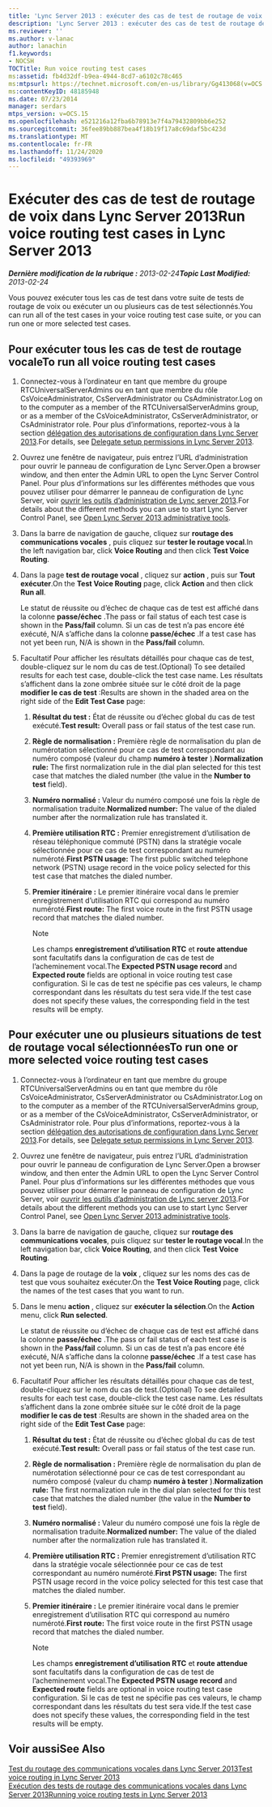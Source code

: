 ```yaml
---
title: 'Lync Server 2013 : exécuter des cas de test de routage de voix'
description: 'Lync Server 2013 : exécuter des cas de test de routage de voix.'
ms.reviewer: ''
ms.author: v-lanac
author: lanachin
f1.keywords:
- NOCSH
TOCTitle: Run voice routing test cases
ms:assetid: fb4d32df-b9ea-4944-8cd7-a6102c78c465
ms:mtpsurl: https://technet.microsoft.com/en-us/library/Gg413068(v=OCS.15)
ms:contentKeyID: 48185948
ms.date: 07/23/2014
manager: serdars
mtps_version: v=OCS.15
ms.openlocfilehash: e521216a12fba6b78913e7f4a79432809bb6e252
ms.sourcegitcommit: 36fee89bb887bea4f18b19f17a8c69daf5bc423d
ms.translationtype: MT
ms.contentlocale: fr-FR
ms.lasthandoff: 11/24/2020
ms.locfileid: "49393969"
---
```

# <a name="run-voice-routing-test-cases-in-lync-server-2013"></a><span data-ttu-id="7f249-103">Exécuter des cas de test de routage de voix dans Lync Server 2013</span><span class="sxs-lookup"><span data-stu-id="7f249-103">Run voice routing test cases in Lync Server 2013</span></span>

<div data-xmlns="http://www.w3.org/1999/xhtml">

<div class="topic" data-xmlns="http://www.w3.org/1999/xhtml" data-msxsl="urn:schemas-microsoft-com:xslt" data-cs="https://msdn.microsoft.com/">

<div data-asp="https://msdn2.microsoft.com/asp">



</div>

<div id="mainSection">

<div id="mainBody"><span data-ttu-id="7f249-104">

<span> </span></span><span class="sxs-lookup"><span data-stu-id="7f249-104">

<span> </span></span></span>

<span data-ttu-id="7f249-105">_**Dernière modification de la rubrique :** 2013-02-24_</span><span class="sxs-lookup"><span data-stu-id="7f249-105">_**Topic Last Modified:** 2013-02-24_</span></span>

<span data-ttu-id="7f249-106">Vous pouvez exécuter tous les cas de test dans votre suite de tests de routage de voix ou exécuter un ou plusieurs cas de test sélectionnés.</span><span class="sxs-lookup"><span data-stu-id="7f249-106">You can run all of the test cases in your voice routing test case suite, or you can run one or more selected test cases.</span></span>

<div>

## <a name="to-run-all-voice-routing-test-cases"></a><span data-ttu-id="7f249-107">Pour exécuter tous les cas de test de routage vocale</span><span class="sxs-lookup"><span data-stu-id="7f249-107">To run all voice routing test cases</span></span>

1.  <span data-ttu-id="7f249-108">Connectez-vous à l’ordinateur en tant que membre du groupe RTCUniversalServerAdmins ou en tant que membre du rôle CsVoiceAdministrator, CsServerAdministrator ou CsAdministrator.</span><span class="sxs-lookup"><span data-stu-id="7f249-108">Log on to the computer as a member of the RTCUniversalServerAdmins group, or as a member of the CsVoiceAdministrator, CsServerAdministrator, or CsAdministrator role.</span></span> <span data-ttu-id="7f249-109">Pour plus d’informations, reportez-vous à la section [délégation des autorisations de configuration dans Lync Server 2013](lync-server-2013-delegate-setup-permissions.md).</span><span class="sxs-lookup"><span data-stu-id="7f249-109">For details, see [Delegate setup permissions in Lync Server 2013](lync-server-2013-delegate-setup-permissions.md).</span></span>

2.  <span data-ttu-id="7f249-110">Ouvrez une fenêtre de navigateur, puis entrez l’URL d’administration pour ouvrir le panneau de configuration de Lync Server.</span><span class="sxs-lookup"><span data-stu-id="7f249-110">Open a browser window, and then enter the Admin URL to open the Lync Server Control Panel.</span></span> <span data-ttu-id="7f249-111">Pour plus d’informations sur les différentes méthodes que vous pouvez utiliser pour démarrer le panneau de configuration de Lync Server, voir [ouvrir les outils d’administration de Lync server 2013](lync-server-2013-open-lync-server-administrative-tools.md).</span><span class="sxs-lookup"><span data-stu-id="7f249-111">For details about the different methods you can use to start Lync Server Control Panel, see [Open Lync Server 2013 administrative tools](lync-server-2013-open-lync-server-administrative-tools.md).</span></span>

3.  <span data-ttu-id="7f249-112">Dans la barre de navigation de gauche, cliquez sur **routage des communications vocales** , puis cliquez sur **tester le routage vocal**.</span><span class="sxs-lookup"><span data-stu-id="7f249-112">In the left navigation bar, click **Voice Routing** and then click **Test Voice Routing**.</span></span>

4.  <span data-ttu-id="7f249-113">Dans la page **test de routage vocal** , cliquez sur **action** , puis sur **Tout exécuter**.</span><span class="sxs-lookup"><span data-stu-id="7f249-113">On the **Test Voice Routing** page, click **Action** and then click **Run all**.</span></span>
    
    <span data-ttu-id="7f249-114">Le statut de réussite ou d’échec de chaque cas de test est affiché dans la colonne **passe/échec** .</span><span class="sxs-lookup"><span data-stu-id="7f249-114">The pass or fail status of each test case is shown in the **Pass/fail** column.</span></span> <span data-ttu-id="7f249-115">Si un cas de test n’a pas encore été exécuté, N/A s’affiche dans la colonne **passe/échec** .</span><span class="sxs-lookup"><span data-stu-id="7f249-115">If a test case has not yet been run, N/A is shown in the **Pass/fail** column.</span></span>

5.  <span data-ttu-id="7f249-116">Facultatif Pour afficher les résultats détaillés pour chaque cas de test, double-cliquez sur le nom du cas de test.</span><span class="sxs-lookup"><span data-stu-id="7f249-116">(Optional) To see detailed results for each test case, double-click the test case name.</span></span> <span data-ttu-id="7f249-117">Les résultats s’affichent dans la zone ombrée située sur le côté droit de la page **modifier le cas de test** :</span><span class="sxs-lookup"><span data-stu-id="7f249-117">Results are shown in the shaded area on the right side of the **Edit Test Case** page:</span></span>
    
    1.  <span data-ttu-id="7f249-118">**Résultat du test :** État de réussite ou d’échec global du cas de test exécuté.</span><span class="sxs-lookup"><span data-stu-id="7f249-118">**Test result:** Overall pass or fail status of the test case run.</span></span>
    
    2.  <span data-ttu-id="7f249-119">**Règle de normalisation :** Première règle de normalisation du plan de numérotation sélectionné pour ce cas de test correspondant au numéro composé (valeur du champ **numéro à tester** ).</span><span class="sxs-lookup"><span data-stu-id="7f249-119">**Normalization rule:** The first normalization rule in the dial plan selected for this test case that matches the dialed number (the value in the **Number to test** field).</span></span>
    
    3.  <span data-ttu-id="7f249-120">**Numéro normalisé :** Valeur du numéro composé une fois la règle de normalisation traduite.</span><span class="sxs-lookup"><span data-stu-id="7f249-120">**Normalized number:** The value of the dialed number after the normalization rule has translated it.</span></span>
    
    4.  <span data-ttu-id="7f249-121">**Première utilisation RTC :** Premier enregistrement d’utilisation de réseau téléphonique commuté (PSTN) dans la stratégie vocale sélectionnée pour ce cas de test correspondant au numéro numéroté.</span><span class="sxs-lookup"><span data-stu-id="7f249-121">**First PSTN usage:** The first public switched telephone network (PSTN) usage record in the voice policy selected for this test case that matches the dialed number.</span></span>
    
    5.  <span data-ttu-id="7f249-122">**Premier itinéraire :** Le premier itinéraire vocal dans le premier enregistrement d’utilisation RTC qui correspond au numéro numéroté.</span><span class="sxs-lookup"><span data-stu-id="7f249-122">**First route:** The first voice route in the first PSTN usage record that matches the dialed number.</span></span>
        
        <div>
        

        > [!NOTE]  
        > <span data-ttu-id="7f249-123">Les champs <STRONG>enregistrement d’utilisation RTC</STRONG> et <STRONG>route attendue</STRONG> sont facultatifs dans la configuration de cas de test de l’acheminement vocal.</span><span class="sxs-lookup"><span data-stu-id="7f249-123">The <STRONG>Expected PSTN usage record</STRONG> and <STRONG>Expected route</STRONG> fields are optional in voice routing test case configuration.</span></span> <span data-ttu-id="7f249-124">Si le cas de test ne spécifie pas ces valeurs, le champ correspondant dans les résultats du test sera vide.</span><span class="sxs-lookup"><span data-stu-id="7f249-124">If the test case does not specify these values, the corresponding field in the test results will be empty.</span></span>

        
        </div>

</div>

<div>

## <a name="to-run-one-or-more-selected-voice-routing-test-cases"></a><span data-ttu-id="7f249-125">Pour exécuter une ou plusieurs situations de test de routage vocal sélectionnées</span><span class="sxs-lookup"><span data-stu-id="7f249-125">To run one or more selected voice routing test cases</span></span>

1.  <span data-ttu-id="7f249-126">Connectez-vous à l’ordinateur en tant que membre du groupe RTCUniversalServerAdmins ou en tant que membre du rôle CsVoiceAdministrator, CsServerAdministrator ou CsAdministrator.</span><span class="sxs-lookup"><span data-stu-id="7f249-126">Log on to the computer as a member of the RTCUniversalServerAdmins group, or as a member of the CsVoiceAdministrator, CsServerAdministrator, or CsAdministrator role.</span></span> <span data-ttu-id="7f249-127">Pour plus d’informations, reportez-vous à la section [délégation des autorisations de configuration dans Lync Server 2013](lync-server-2013-delegate-setup-permissions.md).</span><span class="sxs-lookup"><span data-stu-id="7f249-127">For details, see [Delegate setup permissions in Lync Server 2013](lync-server-2013-delegate-setup-permissions.md).</span></span>

2.  <span data-ttu-id="7f249-128">Ouvrez une fenêtre de navigateur, puis entrez l’URL d’administration pour ouvrir le panneau de configuration de Lync Server.</span><span class="sxs-lookup"><span data-stu-id="7f249-128">Open a browser window, and then enter the Admin URL to open the Lync Server Control Panel.</span></span> <span data-ttu-id="7f249-129">Pour plus d’informations sur les différentes méthodes que vous pouvez utiliser pour démarrer le panneau de configuration de Lync Server, voir [ouvrir les outils d’administration de Lync server 2013](lync-server-2013-open-lync-server-administrative-tools.md).</span><span class="sxs-lookup"><span data-stu-id="7f249-129">For details about the different methods you can use to start Lync Server Control Panel, see [Open Lync Server 2013 administrative tools](lync-server-2013-open-lync-server-administrative-tools.md).</span></span>

3.  <span data-ttu-id="7f249-130">Dans la barre de navigation de gauche, cliquez sur **routage des communications vocales**, puis cliquez sur **tester le routage vocal**.</span><span class="sxs-lookup"><span data-stu-id="7f249-130">In the left navigation bar, click **Voice Routing**, and then click **Test Voice Routing**.</span></span>

4.  <span data-ttu-id="7f249-131">Dans la page de routage de la **voix** , cliquez sur les noms des cas de test que vous souhaitez exécuter.</span><span class="sxs-lookup"><span data-stu-id="7f249-131">On the **Test Voice Routing** page, click the names of the test cases that you want to run.</span></span>

5.  <span data-ttu-id="7f249-132">Dans le menu **action** , cliquez sur **exécuter la sélection**.</span><span class="sxs-lookup"><span data-stu-id="7f249-132">On the **Action** menu, click **Run selected**.</span></span>
    
    <span data-ttu-id="7f249-133">Le statut de réussite ou d’échec de chaque cas de test est affiché dans la colonne **passe/échec** .</span><span class="sxs-lookup"><span data-stu-id="7f249-133">The pass or fail status of each test case is shown in the **Pass/fail** column.</span></span> <span data-ttu-id="7f249-134">Si un cas de test n’a pas encore été exécuté, N/A s’affiche dans la colonne **passe/échec** .</span><span class="sxs-lookup"><span data-stu-id="7f249-134">If a test case has not yet been run, N/A is shown in the **Pass/fail** column.</span></span>

6.  <span data-ttu-id="7f249-135">Facultatif Pour afficher les résultats détaillés pour chaque cas de test, double-cliquez sur le nom du cas de test.</span><span class="sxs-lookup"><span data-stu-id="7f249-135">(Optional) To see detailed results for each test case, double-click the test case name.</span></span> <span data-ttu-id="7f249-136">Les résultats s’affichent dans la zone ombrée située sur le côté droit de la page **modifier le cas de test** :</span><span class="sxs-lookup"><span data-stu-id="7f249-136">Results are shown in the shaded area on the right side of the **Edit Test Case** page:</span></span>
    
    1.  <span data-ttu-id="7f249-137">**Résultat du test :** État de réussite ou d’échec global du cas de test exécuté.</span><span class="sxs-lookup"><span data-stu-id="7f249-137">**Test result:** Overall pass or fail status of the test case run.</span></span>
    
    2.  <span data-ttu-id="7f249-138">**Règle de normalisation :** Première règle de normalisation du plan de numérotation sélectionné pour ce cas de test correspondant au numéro composé (valeur du champ **numéro à tester** ).</span><span class="sxs-lookup"><span data-stu-id="7f249-138">**Normalization rule:** The first normalization rule in the dial plan selected for this test case that matches the dialed number (the value in the **Number to test** field).</span></span>
    
    3.  <span data-ttu-id="7f249-139">**Numéro normalisé :** Valeur du numéro composé une fois la règle de normalisation traduite.</span><span class="sxs-lookup"><span data-stu-id="7f249-139">**Normalized number:** The value of the dialed number after the normalization rule has translated it.</span></span>
    
    4.  <span data-ttu-id="7f249-140">**Première utilisation RTC :** Premier enregistrement d’utilisation RTC dans la stratégie vocale sélectionnée pour ce cas de test correspondant au numéro numéroté.</span><span class="sxs-lookup"><span data-stu-id="7f249-140">**First PSTN usage:** The first PSTN usage record in the voice policy selected for this test case that matches the dialed number.</span></span>
    
    5.  <span data-ttu-id="7f249-141">**Premier itinéraire :** Le premier itinéraire vocal dans le premier enregistrement d’utilisation RTC qui correspond au numéro numéroté.</span><span class="sxs-lookup"><span data-stu-id="7f249-141">**First route:** The first voice route in the first PSTN usage record that matches the dialed number.</span></span>
        
        <div>
        

        > [!NOTE]  
        > <span data-ttu-id="7f249-142">Les champs <STRONG>enregistrement d’utilisation RTC</STRONG> et <STRONG>route attendue</STRONG> sont facultatifs dans la configuration de cas de test de l’acheminement vocal.</span><span class="sxs-lookup"><span data-stu-id="7f249-142">The <STRONG>Expected PSTN usage record</STRONG> and <STRONG>Expected route</STRONG> fields are optional in voice routing test case configuration.</span></span> <span data-ttu-id="7f249-143">Si le cas de test ne spécifie pas ces valeurs, le champ correspondant dans les résultats du test sera vide.</span><span class="sxs-lookup"><span data-stu-id="7f249-143">If the test case does not specify these values, the corresponding field in the test results will be empty.</span></span>

        
        </div>

</div>

<div>

## <a name="see-also"></a><span data-ttu-id="7f249-144">Voir aussi</span><span class="sxs-lookup"><span data-stu-id="7f249-144">See Also</span></span>


[<span data-ttu-id="7f249-145">Test du routage des communications vocales dans Lync Server 2013</span><span class="sxs-lookup"><span data-stu-id="7f249-145">Test voice routing in Lync Server 2013</span></span>](lync-server-2013-test-voice-routing.md)  
[<span data-ttu-id="7f249-146">Exécution des tests de routage des communications vocales dans Lync Server 2013</span><span class="sxs-lookup"><span data-stu-id="7f249-146">Running voice routing tests in Lync Server 2013</span></span>](lync-server-2013-running-voice-routing-tests.md)  
  

<span data-ttu-id="7f249-147"></div>

</div>

<span> </span>

</div>

</div>

</span><span class="sxs-lookup"><span data-stu-id="7f249-147"></div>

</div>

<span> </span>

</div>

</div>

</span></span></div>

